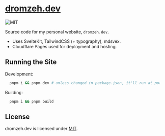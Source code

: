 # [dromzeh.dev]("https://dromzeh.dev")

![MIT](https://img.shields.io/badge/license-MIT-blue)

Source code for my personal website, `dromzeh.dev`.

- Uses SvelteKit, TailwindCSS (+ typography), mdsvex.
- Cloudflare Pages used for deployment and hosting.

## Running the Site

Development:

```bash
  pnpm i && pnpm dev # unless changed in package.json, it'll run at port 1337..
```

Building:

```bash
  pnpm i && pnpm build
```

## License

dromzeh.dev is licensed under [MIT](https://mit.dromzeh.dev/).
